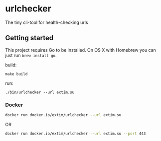 # urlchecker

The tiny cli-tool for health-checking urls

## Getting started

This project requires Go to be installed. On OS X with Homebrew you can just run `brew install go`.

build:

```console
make build
```

run:

```console
./bin/urlchecker --url extim.su
```

### Docker

```bash
docker run docker.io/extim/urlchecker --url extim.su
```
OR
```bash
docker run docker.io/extim/urlchecker --url extim.su --port 443
```
